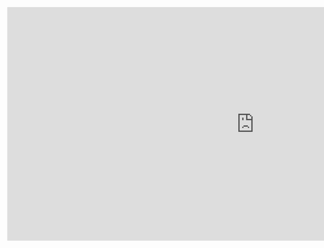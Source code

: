 <iframe title="hospital chalange" width="1140" height="541.25" src="https://app.powerbi.com/reportEmbed?reportId=e14177d0-84b5-4309-b2e3-bc3a3d70074d&autoAuth=true&ctid=aebbc012-6f19-49cf-90bd-c5bf4fdd9e4a" frameborder="0" allowFullScreen="true"></iframe>
